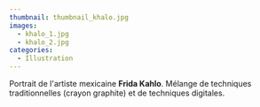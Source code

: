 ```yaml
---
thumbnail: thumbnail_khalo.jpg
images:
  - khalo_1.jpg
  - khalo_2.jpg
categories:
  - Illustration
---
```


Portrait de l'artiste mexicaine **Frida Kahlo**. Mélange de techniques traditionnelles (crayon graphite) et de techniques digitales.

